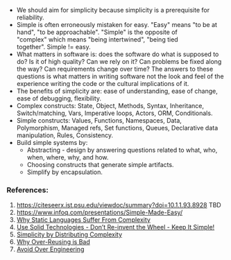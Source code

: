 - We should aim for simplicity because simplicity is a prerequisite for reliability.
- Simple is often erroneously mistaken for easy. "Easy" means "to be at hand", "to be approachable". "Simple" is the opposite of "complex" which means "being intertwined", "being tied together". Simple != easy.
- What matters in software is: does the software do what is supposed to do? Is it of high quality? Can we rely on it? Can problems be fixed along the way? Can requirements change over time? The answers to these questions is what matters in writing software not the look and feel of the experience writing the code or the cultural implications of it.
- The benefits of simplicity are: ease of understanding, ease of change, ease of debugging, flexibility.
- Complex constructs: State, Object, Methods, Syntax, Inheritance, Switch/matching, Vars, Imperative loops, Actors, ORM, Conditionals.
- Simple constructs: Values, Functions, Namespaces, Data, Polymorphism, Managed refs, Set functions, Queues, Declarative data manipulation, Rules, Consistency.
- Build simple systems by: 
    - Abstracting - design by answering questions related to what, who, when, where, why, and how.
    - Choosing constructs that generate simple artifacts.
    - Simplify by encapsulation.

### References:

1. https://citeseerx.ist.psu.edu/viewdoc/summary?doi=10.1.1.93.8928 TBD
2. https://www.infoq.com/presentations/Simple-Made-Easy/
3. [Why Static Languages Suffer From Complexity](https://hirrolot.github.io/posts/why-static-languages-suffer-from-complexity.html#)
4. [Use Solid Technologies - Don’t Re-invent the Wheel - Keep It Simple!](https://medium.com/@DataStax/instagram-engineerings-3-rules-to-a-scalable-cloud-application-architecture-c44afed31406)
5. [Simplicity by Distributing Complexity](https://jobs.zalando.com/tech/blog/simplicity-by-distributing-complexity/)
6. [Why Over-Reusing is Bad](http://tech.transferwise.com/why-over-reusing-is-bad/)
7. [Avoid Over Engineering](https://medium.com/@rdsubhas/10-modern-software-engineering-mistakes-bc67fbef4fc8)